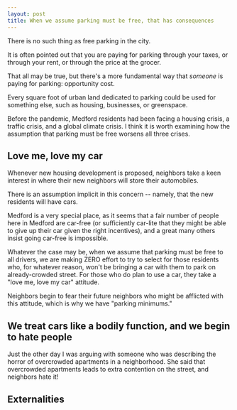 ```yaml
---
layout: post
title: When we assume parking must be free, that has consequences
---
```


There is no such thing as free parking in the city.

It is often pointed out that you are paying for parking through your taxes, or through your rent, or through the price at the grocer.

That all may be true, but there's a more fundamental way that *someone* is paying for parking: opportunity cost.

Every square foot of urban land dedicated to parking could be used for something else, such as housing, businesses, or greenspace.

Before the pandemic, Medford residents had been facing a housing crisis, a traffic crisis, and a global climate crisis. I think it is worth examining how the assumption that parking must be free worsens all three crises.

## Love me, love my car

Whenever new housing development is proposed, neighbors take a keen interest in where their new neighbors will store their automobiles.

There is an assumption implicit in this concern -- namely, that the new residents will have cars.

Medford is a very special place, as it seems that a fair number of people here in Medford are car-free (or sufficiently car-lite that they might be able to give up their car given the right incentives), and a great many others insist going car-free is impossible.

Whatever the case may be, when we assume that parking must be free to all drivers, we are making ZERO effort to try to select for those residents who, for whatever reason, won't be bringing a car with them to park on already-crowded street. For those who do plan to use a car, they take a "love me, love my car" attitude.

Neighbors begin to fear their future neighbors who might be afflicted with this attitude, which is why we have "parking minimums." 

## We treat cars like a bodily function, and we begin to hate people

Just the other day I was arguing with someone who was describing the horror of overcrowded apartments in a neighborhood. She said that overcrowded apartments leads to extra contention on the street, and neighbors hate it!



## Externalities
